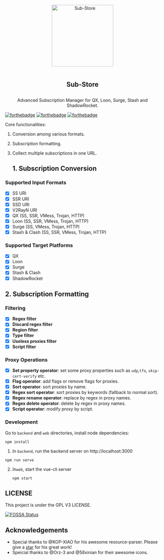 <div align="center">
<br>
<img width="200" src="https://raw.githubusercontent.com/58xinian/icon/master/Sub-Store1.png" alt="Sub-Store">
<br>
<br>
<h2 align="center">Sub-Store<h2>
</div>

<p align="center" color="#6a737d">
Advanced Subscription Manager for QX, Loon, Surge, Stash and ShadowRocket.
</p>



[![forthebadge](http://forthebadge.com/images/badges/built-with-love.svg)](http://forthebadge.com) [![forthebadge](http://forthebadge.com/images/badges/uses-js.svg)](http://forthebadge.com) [![forthebadge](http://forthebadge.com/images/badges/makes-people-smile.svg)](http://forthebadge.com)

</div>

Core functionalities:

1. Conversion among various formats.
2. Subscription formatting.
3. Collect multiple subscriptions in one URL.
   
   ## 1. Subscription Conversion

### Supported Input Formats

- [x] SS URI
- [x] SSR URI
- [x] SSD URI
- [x] V2RayN URI
- [x] QX (SS, SSR, VMess, Trojan, HTTP)
- [x] Loon (SS, SSR, VMess, Trojan, HTTP)
- [x] Surge (SS, VMess, Trojan, HTTP)
- [x] Stash & Clash (SS, SSR, VMess, Trojan, HTTP)

### Supported Target Platforms

- [x] QX
- [x] Loon
- [x] Surge
- [x] Stash & Clash
- [x] ShadowRocket

## 2. Subscription Formatting

### Filtering

- [x] **Regex filter**
- [x] **Discard regex filter**
- [x] **Region filter**
- [x] **Type filter**
- [x] **Useless proxies filter**
- [x] **Script filter**

### Proxy Operations

- [x] **Set property operator**: set some proxy properties such as `udp`,`tfo`, `skip-cert-verify` etc.
- [x] **Flag operator**: add flags or remove flags for proxies.
- [x] **Sort operator**: sort proxies by name.
- [x] **Regex sort operator**: sort proxies by keywords (fallback to normal sort).
- [x] **Regex rename operator**: replace by regex in proxy names.
- [x] **Regex delete operator**: delete by regex in proxy names.
- [x] **Script operator**: modify proxy by script.

### Development

Go to `backend` and `web` directories, install node dependencies:

```
npm install
```

1. In `backend`, run the backend server on http://localhost:3000

```
npm run serve
```

2. In`web`, start the vue-cli server
   
   ```
   npm start
   ```

## LICENSE

This project is under the GPL V3 LICENSE.

[![FOSSA Status](https://app.fossa.com/api/projects/git%2Bgithub.com%2FPeng-YM%2FSub-Store.svg?type=large)](https://app.fossa.com/projects/git%2Bgithub.com%2FPeng-YM%2FSub-Store?ref=badge_large)

## Acknowledgements

- Special thanks to @KOP-XIAO for his awesome resource-parser. Please give a [star](https://github.com/KOP-XIAO/QuantumultX) for his great work!
- Speicial thanks to @Orz-3 and @58xinian for their awesome icons.
